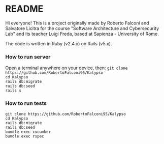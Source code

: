 # README

Hi everyone!
This is a project originally made by Roberto Falconi and Salvatore Licitra for the course "Software Architecture and Cybersecurity Lab" and its teacher Luigi Freda, based at Sapienza - University of Rome.

The code is written in Ruby (v2.4.x) on Rails (v5.x).

### How to run server  
Open a terminal anywhere on your device, then:
`git clone https://github.com/RobertoFalconi95/Kalypso`  
`cd Kalypso`  
`rails db:migrate`  
`rails db:seed`  
`rails s  `  

### How to run tests  

`git clone https://github.com/RobertoFalconi95/Kalypso`   
`cd Kalypso`  
`rails db:migrate`  
`rails db:seed`  
`bundle exec cucumber`  
`bundle exec rspec`  
